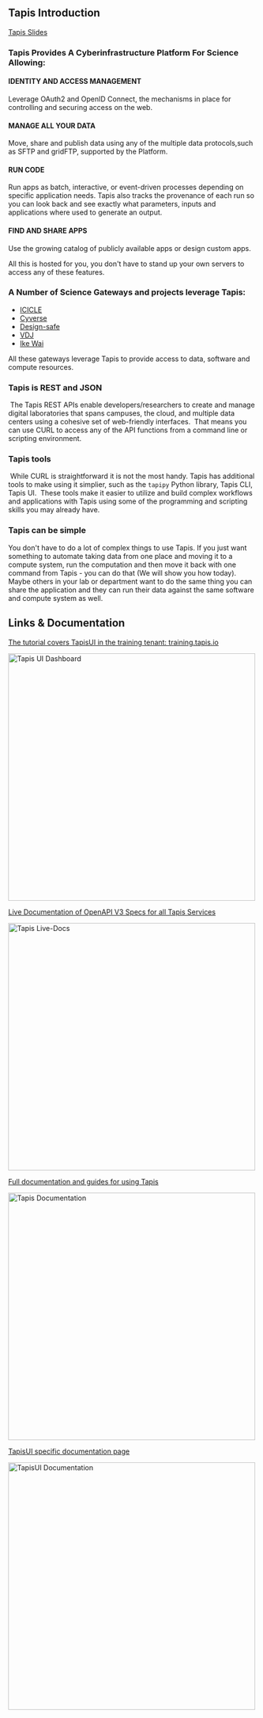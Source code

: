 ## Tapis Introduction

[Tapis Slides](https://docs.google.com/presentation/d/1gykJ0awIswnAUU-qob3MnzGD_5a729RJVnMhknykeVs/edit?usp=sharing)
​
### Tapis Provides A Cyberinfrastructure Platform For Science Allowing:
#### IDENTITY AND ACCESS MANAGEMENT
Leverage OAuth2 and OpenID Connect, the mechanisms in place for controlling and securing access on the web.

#### MANAGE ALL YOUR DATA
Move, share and publish data using any of the multiple data protocols,such as SFTP and gridFTP, supported by the Platform. 

#### RUN CODE
Run apps as batch, interactive, or event-driven processes depending on specific application needs.  Tapis also tracks the provenance of each run so you can look back and see exactly what parameters, inputs and applications where used to generate an output.

#### FIND AND SHARE APPS
Use the growing catalog of publicly available apps or design custom apps.
​

All this is hosted for you, you don't have to stand up your own servers to access any of these features.

### A Number of Science Gateways and projects leverage Tapis:

* [ICICLE](https://icicle.osu.edu)
* [Cyverse](https://cyerse.org)
* [Design-safe](https://www.designsafe-ci.org/#!#research)
* [VDJ](https://vdjserver.org/)
* [Ike Wai](ikewai.org)

All these gateways leverage Tapis to provide access to data, software and compute resources.
​
### Tapis is REST and JSON
​
The Tapis REST APIs enable developers/researchers to create and manage digital laboratories that spans campuses, the cloud, and multiple data centers using a cohesive set of web-friendly interfaces. 
​
That means you can use CURL to access any of the API functions from a command line or scripting environment.
​
### Tapis tools
​
While CURL is straightforward it is not the most handy. Tapis has additional tools to make using it simplier, such as the `tapipy` Python library, Tapis CLI, Tapis UI.
​
These tools make it easier to utilize and build complex workflows and applications with Tapis using some of the programming and scripting skills you may already have.

### Tapis can be simple

You don't have to do a lot of complex things to use Tapis.  If you just want something to automate taking data from one place and moving it to a compute system, run the computation and then move it back with one command from Tapis - you can do that (We will show you how today).  Maybe others in your lab or department want to do the same thing you can share the application and they can run their data against the same software and compute system as well.
​

## Links & Documentation
[The tutorial covers TapisUI in the training tenant: training.tapis.io](https://training.tapis.io)

<img src="/tutorials/assets/tapisui_home.png" alt="Tapis UI Dashboard" width="500">

[Live Documentation of OpenAPI V3 Specs for all Tapis Services](https://tapis-project.github.io/live-docs)

<img src="/tutorials/assets/livedocs.png" alt="Tapis Live-Docs" width="500">

[Full documentation and guides for using Tapis](https://tapis.readthedocs.io/en/latest)

<img src="/tutorials/assets/docs.png" alt="Tapis Documentation" width="500">

[TapisUI specific documentation page](https://tapis.readthedocs.io/en/latest/technical/tapisui.html)

<img src="/tutorials/assets/docstapisui.png" alt="TapisUI Documentation" width="500">

